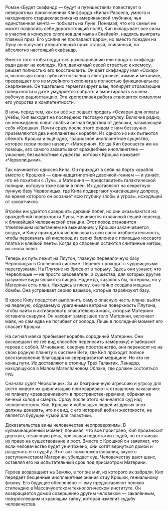 Роман «Будет скафандр — будут и путешествия» повествует о невероятных приключениях Клиффорда «Кипа» Рассела, умного и находчивого старшеклассника из американской глубинки, чья единственная мечта — побывать на Луне. Понимая, что его семья не может позволить себе дорогостоящий полёт, Кип вкладывает все силы в участие в конкурсе слоганов для мыла «Скайвей», надеясь выиграть главный приз. Его усилия не пропадают даром, но вместо поездки на Луну он получает утешительный приз: старый, списанный, но абсолютно настоящий скафандр.

Вместо того чтобы поддаться разочарованию или продать скафандр ради денег на колледж, Кип, движимый своей страстью к космосу, решает полностью его восстановить. Он даёт скафандру имя «Оскар» и, используя свои глубокие познания в электронике, химии и механике, превращает его из музейного экспоната в полностью функциональное снаряжение. Он тщательно герметизирует швы, полирует отражающие поверхности и даже умудряется собрать и вмонтировать в шлем рабочую радиостанцию. Эта кропотливая работа становится символом его упорства и компетентности.

В ночь перед тем, как он всё же решает продать «Оскара» для оплаты учёбы, Кип выходит на последнюю тестовую прогулку. Включив радио, он неожиданно ловит слабый сигнал бедствия от девочки, называющей себя «Крошка». Почти сразу после этого рядом с ним беззвучно приземляются два инопланетных корабля. Из одного из них пытаются сбежать Крошка и ещё одно, грациозное инопланетное существо, которое герои позже назовут «Материня». Когда Кип бросается им на помощь, его самого захватывают враждебные инопланетяне — ужасные, безжалостные существа, которых Крошка называет «Черволицыми».

Так начинается одиссея Кипа. Он приходит в себя на борту корабля вместе с Крошкой — одиннадцатилетней девочкой-гением — и узнаёт, что её похитили с Луны, а Материня — представитель галактической полиции, которую тоже взяли в плен. Их доставляют на секретную лунную базу Черволицых, где Кипа подвергают ужасающему допросу, во время которого он осознаёт всю глубину злобы и угрозы, исходящей от захватчиков.

Втроём им удаётся совершить дерзкий побег, но они оказываются на враждебной поверхности Луны. Начинается отчаянный пеший переход к ближайшей человеческой станции. Этот поход становится тяжелейшим испытанием на выживание: у Крошки заканчивается воздух, и Кипу приходится использовать всю свою изобретательность, чтобы перекачать ей кислород из своих баллонов с помощью носового платка и клейкой ленты. Когда до спасения остаются считанные метры, их снова ловят.

Теперь их путь лежит на Плутон, главную перевалочную базу Черволицых в Солнечной системе. Перелёт проходит с чудовищными перегрузками. На Плутоне их бросают в тюрьму. Здесь они узнают, что Черволицые — не просто завоеватели, а существа, для которых другие разумные виды являются пищей. Надежда, казалось бы, потеряна, но у Материни есть план. Находясь в плену, она тайно создала мощные бомбы. Она устраивает серию взрывов, которые парализуют базу.

В хаосе Кипу предстоит выполнить самую опасную часть плана: выйти на ледяную, обдуваемую ураганными ветрами поверхность Плутона, чтобы найти и активировать спасательный маяк, который Материня оставила снаружи. Он находит замёрзшее тело Материни, включает маяк, но сам едва не погибает от холода. Лишь в последний момент его спасает Крошка.

На сигнал маяка прибывает корабль сородичей Материни. Они воскрешают её (её вид способен переносить заморозку) и забирают героев с собой. Мгновенно, свернув пространство, они переносят их на свою родную планету в системе Веги, где Кип проходит полное восстановление благодаря их сверхразвитой медицине. Но это не конец пути. Их доставляют в столицу Трех Галактик, Ланадор, находящуюся в Малом Магеллановом Облаке, где должен состояться суд.

Сначала судят Черволицых. За их безграничную агрессию и угрозу для всего живого их цивилизацию приговаривают к страшному наказанию: их планету «разворачивают» в пространстве-времени, обрекая на вечный холод и смерть. Сразу после этого начинается суд над человечеством. Кип, Крошка и «образцы» людей из других эпох должны доказать, что их вид, с его историей войн и жестокости, не является будущей чумой для галактики.

Доказательства вины человечества неопровержимы. В кульминационный момент, понимая, что всё проиграно, Кип произносит дерзкую, отчаянную речь, признавая недостатки людей, но отстаивая их право на существование и рост. Вместе с Крошкой он заявляет, что если человечество будет уничтожено, они хотят вернуться домой и разделить его судьбу. Этот акт самопожертвования, вкупе с заступничеством Материни, убеждает суд. Человечеству дают шанс, оставляя его на испытательный срок под присмотром Материни.

Героев возвращают на Землю, в тот же миг, из которого их забрали. Кип передаёт бесценные инопланетные знания отцу Крошки, гениальному физику. Его будущее обеспечено — ему предоставляют полную стипендию в Массачусетском технологическом институте. Он возвращается домой совершенно другим человеком — закалённым, повзрослевшим и хранящим тайну, которая изменит судьбу человечества.
